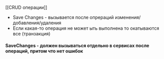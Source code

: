 [[CRUD операции]]

- Save Changes - вызывается после опрераций изменения/добавления/удаления
- Если какая-то операция не может ыть выполнена то окатываются все (транзакция)
#### SaveChanges - должен вызываться отдельно в сервисах после операций, притом что нет ошибок
